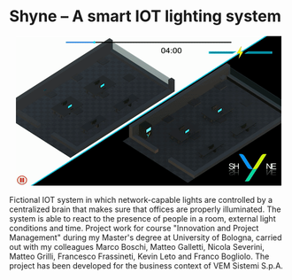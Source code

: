 # Shyne – A smart IOT lighting system
<p align="center">
  <img src="https://github.com/bobcorn/shyne/blob/main/gifs/thumb.gif">
</p>

Fictional IOT system in which network-capable lights are controlled by a centralized brain that makes sure that offices are properly illuminated. The system is able to react to the presence of people in a room, external light conditions and time. Project work for course "Innovation and Project Management" during my Master's degree at University of Bologna, carried out with my colleagues Marco Boschi, Matteo Galletti, Nicola Severini, Matteo Grilli, Francesco Frassineti, Kevin Leto and Franco Bogliolo. The project has been developed for the business context of VEM Sistemi S.p.A.
